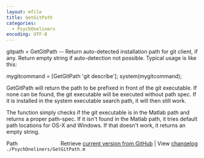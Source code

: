 ```yaml
---
layout: mfile
title: GetGitPath
categories:
  - PsychOneliners
encoding: UTF-8
---
```


gitpath = GetGitPath -- Return auto-detected installation path
for git client, if any. Return empty string if auto-detection not
possible. Typical usage is like this:

mygitcommand = [GetGitPath 'git describe']; system(mygitcommand);

GetGitPath will return the path to be prefixed in front of the git
executable. If none can be found, the git executable will be executed
without path spec. If it is installed in the system executable search
path, it will then still work.

The function simply checks if the git executable is in the Matlab path
and returns a proper path-spec. If it isn't found in the Matlab path, it
tries default path locations for OS-X and Windows. If that doesn't work,
it returns an empty string.


<div class="code_header" style="text-align:right;">
  <span style="float:left;">Path&nbsp;&nbsp;</span> <span class="counter">Retrieve <a href=
  "https://raw.github.com/Psychtoolbox-3/Psychtoolbox-3/beta/./PsychOneliners/GetGitPath.m">current version from GitHub</a> | View <a href=
  "https://github.com/Psychtoolbox-3/Psychtoolbox-3/commits/beta/./PsychOneliners/GetGitPath.m">changelog</a></span>
</div>
<div class="code">
  <code>./PsychOneliners/GetGitPath.m</code>
</div>
